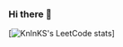 ### Hi there 👋

[![KnlnKS's LeetCode stats](https://leetcode-stats-six.vercel.app/?username=khallediaziz&theme=dark)]
<!--
**AzizFacilex/AzizFacilex** is a ✨ _special_ ✨ repository because its `README.md` (this file) appears on your GitHub profile.

Here are some ideas to get you started:

- 🔭 I’m currently working on ...
- 🌱 I’m currently learning ...
- 👯 I’m looking to collaborate on ...
- 🤔 I’m looking for help with ...
- 💬 Ask me about ...
- 📫 How to reach me: ...
- 😄 Pronouns: ...
- ⚡ Fun fact: ...
-->
